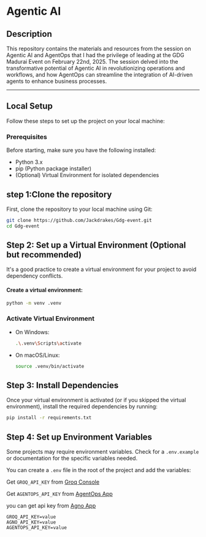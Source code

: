 # Agentic AI

## Description

This repository contains the materials and resources from the session on Agentic AI and AgentOps that I had the privilege of leading at the GDG Madurai Event on February 22nd, 2025. The session delved into the transformative potential of Agentic AI in revolutionizing operations and workflows, and how AgentOps can streamline the integration of AI-driven agents to enhance business processes.

---

## Local Setup

Follow these steps to set up the project on your local machine:

### Prerequisites

Before starting, make sure you have the following installed:

- Python 3.x
- pip (Python package installer)
- (Optional) Virtual Environment for isolated dependencies

## step 1:Clone the repository

First, clone the repository to your local machine using Git:

```bash
git clone https://github.com/Jackdrakes/Gdg-event.git
cd Gdg-event
```

## Step 2: Set up a Virtual Environment (Optional but recommended)

It's a good practice to create a virtual environment for your project to avoid dependency conflicts.

#### Create a virtual environment:

```bash
python -m venv .venv
```

### Activate Virtual Environment

- On Windows:

    ```bash
    .\.venv\Scripts\activate
    ```

- On macOS/Linux:
    ```bash
    source .venv/bin/activate
    ```

## Step 3: Install Dependencies
Once your virtual environment is activated (or if you skipped the virtual environment), install the required dependencies by running:

```bash
pip install -r requirements.txt
```

## Step 4: Set up Environment Variables 
Some projects may require environment variables. Check for a `.env.example` or documentation for the specific variables needed.

You can create a `.env` file in the root of the project and add the variables:

Get `GROQ_API_KEY` from [Groq Console](https://console.groq.com/keys) 

Get `AGENTOPS_API_KEY` from [AgentOps App](https://app.agentops.ai/settings/projects)

you can get api key from [Agno App](https://app.agno.com/)

```env
GROQ_API_KEY=value
AGNO_API_KEY=value
AGENTOPS_API_KEY=value
```
